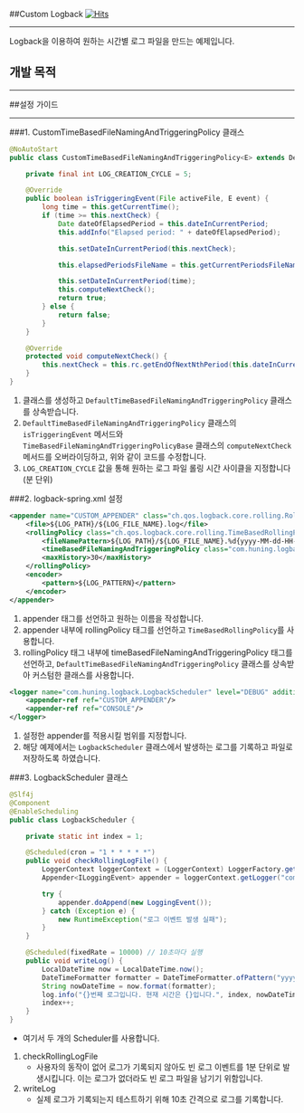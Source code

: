 ##Custom Logback [![Hits](https://hits.seeyoufarm.com/api/count/incr/badge.svg?url=https%3A%2F%2Fgithub.com%2Fgjbae1212%2Fhit-counter)](https://hits.seeyoufarm.com)
***
Logback을 이용하여 원하는 시간별 로그 파일을 만드는 예제입니다.

## 개발 목적
***


##설정 가이드
***

###1. CustomTimeBasedFileNamingAndTriggeringPolicy 클래스
```java
@NoAutoStart
public class CustomTimeBasedFileNamingAndTriggeringPolicy<E> extends DefaultTimeBasedFileNamingAndTriggeringPolicy<E> {

	private final int LOG_CREATION_CYCLE = 5;

	@Override
	public boolean isTriggeringEvent(File activeFile, E event) {
		long time = this.getCurrentTime();
		if (time >= this.nextCheck) {
			Date dateOfElapsedPeriod = this.dateInCurrentPeriod;
			this.addInfo("Elapsed period: " + dateOfElapsedPeriod);

			this.setDateInCurrentPeriod(this.nextCheck);

			this.elapsedPeriodsFileName = this.getCurrentPeriodsFileNameWithoutCompressionSuffix();

			this.setDateInCurrentPeriod(time);
			this.computeNextCheck();
			return true;
		} else {
			return false;
		}
	}

	@Override
	protected void computeNextCheck() {
		this.nextCheck = this.rc.getEndOfNextNthPeriod(this.dateInCurrentPeriod, LOG_CREATION_CYCLE).getTime();
	}
}
```
1. 클래스를 생성하고 `DefaultTimeBasedFileNamingAndTriggeringPolicy` 클래스를 상속받습니다.
2. `DefaultTimeBasedFileNamingAndTriggeringPolicy` 클래스의 `isTriggeringEvent` 메서드와 `TimeBasedFileNamingAndTriggeringPolicyBase` 클래스의 `computeNextCheck` 메서드를 오버라이딩하고, 위와 같이 코드를 수정합니다.
3. `LOG_CREATION_CYCLE` 값을 통해 원하는 로그 파일 롤링 시간 사이클을 지정합니다 (분 단위)

###2. logback-spring.xml 설정
```xml
<appender name="CUSTOM_APPENDER" class="ch.qos.logback.core.rolling.RollingFileAppender">
    <file>${LOG_PATH}/${LOG_FILE_NAME}.log</file>
    <rollingPolicy class="ch.qos.logback.core.rolling.TimeBasedRollingPolicy">
        <fileNamePattern>${LOG_PATH}/${LOG_FILE_NAME}.%d{yyyy-MM-dd-HH-mm}.log</fileNamePattern>
        <timeBasedFileNamingAndTriggeringPolicy class="com.huning.logback.CustomTimeBasedFileNamingAndTriggeringPolicy"/>
        <maxHistory>30</maxHistory>
    </rollingPolicy>
    <encoder>
        <pattern>${LOG_PATTERN}</pattern>
    </encoder>
</appender>
```
1. appender 태그를 선언하고 원하는 이름을 작성합니다.
2. appender 내부에 rollingPolicy 태그를 선언하고 `TimeBasedRollingPolicy`를 사용합니다.
3. rollingPolicy 태그 내부에 timeBasedFileNamingAndTriggeringPolicy 태그를 선언하고, `DefaultTimeBasedFileNamingAndTriggeringPolicy` 클래스를 상속받아 커스텀한 클래스를 사용합니다.

```xml
<logger name="com.huning.logback.LogbackScheduler" level="DEBUG" additivity="false">
    <appender-ref ref="CUSTOM_APPENDER"/>
    <appender-ref ref="CONSOLE"/>
</logger>
```
1. 설정한 appender를 적용시킬 범위를 지정합니다.
2. 해당 예제에서는 `LogbackScheduler` 클래스에서 발생하는 로그를 기록하고 파일로 저장하도록 하였습니다.

###3. LogbackScheduler 클래스
```java
@Slf4j
@Component
@EnableScheduling
public class LogbackScheduler {

	private static int index = 1;

	@Scheduled(cron = "1 * * * * *")
	public void checkRollingLogFile() {
		LoggerContext loggerContext = (LoggerContext) LoggerFactory.getILoggerFactory();
		Appender<ILoggingEvent> appender = loggerContext.getLogger("com.huning.logback.LogbackScheduler").getAppender("CUSTOM_APPENDER");

		try {
			appender.doAppend(new LoggingEvent());
		} catch (Exception e) {
			new RuntimeException("로그 이벤트 발생 실패");
		}
	}

	@Scheduled(fixedRate = 10000) // 10초마다 실행
	public void writeLog() {
		LocalDateTime now = LocalDateTime.now();
		DateTimeFormatter formatter = DateTimeFormatter.ofPattern("yyyy-MM-dd HH:mm:ss");
		String nowDateTime = now.format(formatter);
		log.info("{}번째 로그입니다. 현재 시간은 {}입니다.", index, nowDateTime);
		index++;
	}
}
```
- 여기서 두 개의 Scheduler를 사용합니다.
1. checkRollingLogFile
   - 사용자의 동작이 없어 로그가 기록되지 않아도 빈 로그 이벤트를 1분 단위로 발생시킵니다. 이는 로그가 없더라도 빈 로그 파일을 남기기 위함입니다.
2. writeLog
   - 실제 로그가 기록되는지 테스트하기 위해 10초 간격으로 로그를 기록합니다.
